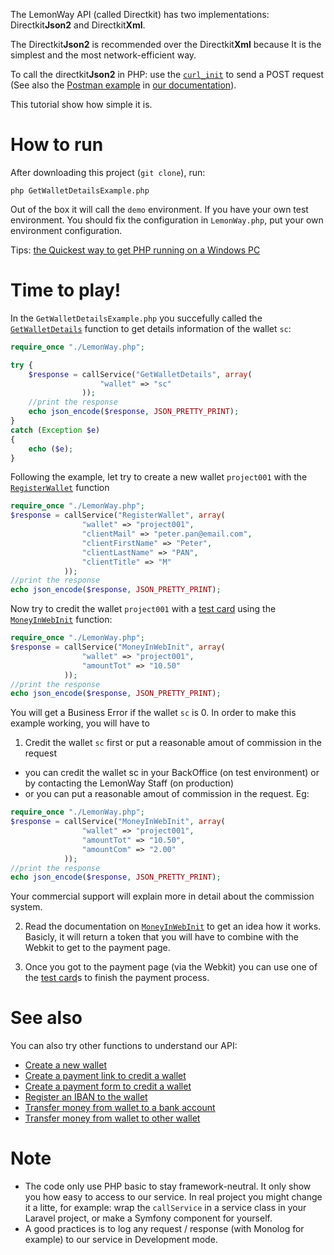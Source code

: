 The LemonWay API (called Directkit) has two implementations: Directkit**Json2** and Directkit**Xml**. 

The Directkit**Json2** is recommended over the Directkit**Xml** because It is the simplest and the most network-efficient way.

To call the directkit**Json2** in PHP: use the [`curl_init`] to send a POST request (See also the [Postman example](http://documentation.lemonway.fr/api-en/files/4194929/image2017-1-30+11%3A8%3A29.png) in [our documentation](http://documentation.lemonway.fr/api-en/directkit/overview/requests-and-responses)).

This tutorial show how simple it is.

# How to run

After downloading this project (`git clone`), run:
```
php GetWalletDetailsExample.php
```
Out of the box it will call the `demo` environment. If you have your own test environment. You should fix the configuration in `LemonWay.php`, put your own environment configuration.

Tips: [the Quickest way to get PHP running on a Windows PC](https://github.com/lemonwaysas/php-client-directkit-xml-soap/wiki/Quickest-way-to-get-PHP-running-on-a-Windows-PC)

# Time to play!

In the `GetWalletDetailsExample.php` you succefully called the [`GetWalletDetails`] function to get details information of the wallet `sc`:

```php
require_once "./LemonWay.php";

try {
	$response = callService("GetWalletDetails", array(
					"wallet" => "sc"
				));
	//print the response
	echo json_encode($response, JSON_PRETTY_PRINT);
}
catch (Exception $e) 
{
	echo ($e);
}
```

Following the example, let try to create a new wallet `project001` with the [`RegisterWallet`] function
```php
require_once "./LemonWay.php";
$response = callService("RegisterWallet", array(
				"wallet" => "project001",
				"clientMail" => "peter.pan@email.com",
				"clientFirstName" => "Peter",
				"clientLastName" => "PAN",
				"clientTitle" => "M"
			));
//print the response
echo json_encode($response, JSON_PRETTY_PRINT);
```

Now try to credit the wallet `project001` with a [test card] using the [`MoneyInWebInit`] function:

```php
require_once "./LemonWay.php";
$response = callService("MoneyInWebInit", array(
				"wallet" => "project001",
				"amountTot" => "10.50"
			));
//print the response
echo json_encode($response, JSON_PRETTY_PRINT);
```

You will get a Business Error if the wallet `sc` is 0. In order to make this example working, you will have to

1. Credit the wallet `sc` first or put a reasonable amout of commission in the request 
 * you can credit the wallet sc in your BackOffice (on test environment) or by contacting the LemonWay Staff (on production) 
 * or you can put a reasonable amout of commission in the request. Eg:
```php
require_once "./LemonWay.php";
$response = callService("MoneyInWebInit", array(
				"wallet" => "project001",
				"amountTot" => "10.50",
				"amountCom" => "2.00"
			));
//print the response
echo json_encode($response, JSON_PRETTY_PRINT);
```
Your commercial support will explain more in detail about the commission system.

2. Read the documentation on [`MoneyInWebInit`] to get an idea how it works. Basicly, it will return a token that you will have to combine with the Webkit to get to the payment page.

3. Once you got to the payment page (via the Webkit) you can use one of the [test card]s to finish the payment process.

# See also

You can also try other functions to understand our API:

- [Create a new wallet](http://documentation.lemonway.fr/api-en/directkit/manage-wallets/registerwallet-creating-a-new-wallet)
- [Create a payment link to credit a wallet](http://documentation.lemonway.fr/api-en/directkit/money-in-credit-a-wallet/by-card/moneyinwebinit-indirect-mode-money-in-by-card-crediting-a-wallet)
- [Create a payment form to credit a wallet](http://documentation.lemonway.fr/api-en/directkit/money-in-credit-a-wallet/payment-form)
- [Register an IBAN to the wallet](http://documentation.lemonway.fr/api-en/directkit/money-out-debit-a-wallet-and-credit-a-bank-account/registeriban-link-an-iban-to-a-wallet)
- [Transfer money from wallet to a bank account](http://documentation.lemonway.fr/api-en/directkit/money-out-debit-a-wallet-and-credit-a-bank-account/moneyout-external-fund-transfer-from-a-wallet-to-a-bank-account)
- [Transfer money from wallet to other wallet](http://documentation.lemonway.fr/api-en/directkit/p2p-transfer-between-wallets/sendpayment-on-us-payment-between-wallets)

# Note

* The code only use PHP basic to stay framework-neutral. It only show you how easy to access to our service. In real project you might change it a litte, for example: wrap the `callService` in a service class in your Laravel project, or make a Symfony component for yourself.
* A good practices is to log any request / response (with Monolog for example) to our service in Development mode.


[`curl_init`]: http://php.net/manual/en/function.curl-init.php
[`SoapClient`]: http://php.net/manual/en/class.soapclient.php
[SoapClient]: https://github.com/lemonwaysas/php-client-directkit-xml-soap
[SoapClient SDK]: https://github.com/lemonwaysas/php-client-directkit-xml-soap-sdk
[LemonWay SDK]: https://github.com/lemonwaysas/php-client-directkit-xml
[LemonWay API documentation]: http://documentation.lemonway.fr/
[`MoneyInWebInit`]: http://documentation.lemonway.fr/api-en/directkit/money-in-credit-a-wallet/by-card/moneyinwebinit-indirect-mode-money-in-by-card-crediting-a-wallet
[`GetWalletDetails`]: http://documentation.lemonway.fr/api-en/directkit/manage-wallets/getwalletdetails-getting-detailed-wallet-data
[`RegisterWallet`]: http://documentation.lemonway.fr/api-en/directkit/manage-wallets/registerwallet-creating-a-new-wallet
[test card]: http://documentation.lemonway.fr/api-en/introduction/test-environment-and-default-accounts
